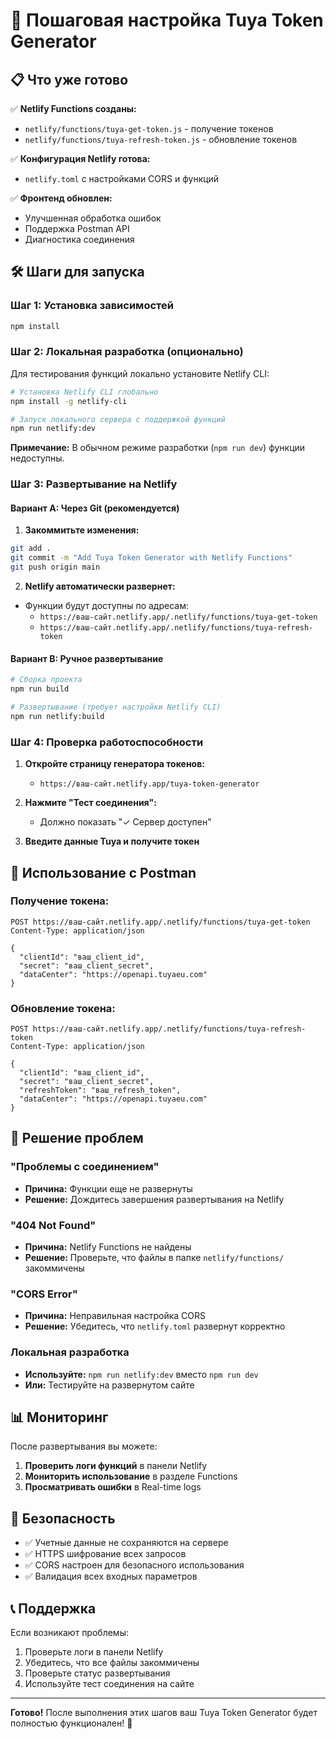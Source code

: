 # 🚀 Пошаговая настройка Tuya Token Generator

## 📋 Что уже готово

✅ **Netlify Functions созданы:**
- `netlify/functions/tuya-get-token.js` - получение токенов
- `netlify/functions/tuya-refresh-token.js` - обновление токенов

✅ **Конфигурация Netlify готова:**
- `netlify.toml` с настройками CORS и функций

✅ **Фронтенд обновлен:**
- Улучшенная обработка ошибок
- Поддержка Postman API
- Диагностика соединения

## 🛠️ Шаги для запуска

### Шаг 1: Установка зависимостей
```bash
npm install
```

### Шаг 2: Локальная разработка (опционально)

Для тестирования функций локально установите Netlify CLI:

```bash
# Установка Netlify CLI глобально
npm install -g netlify-cli

# Запуск локального сервера с поддержкой функций
npm run netlify:dev
```

**Примечание:** В обычном режиме разработки (`npm run dev`) функции недоступны.

### Шаг 3: Развертывание на Netlify

#### Вариант A: Через Git (рекомендуется)

1. **Закоммитьте изменения:**
```bash
git add .
git commit -m "Add Tuya Token Generator with Netlify Functions"
git push origin main
```

2. **Netlify автоматически развернет:**
- Функции будут доступны по адресам:
  - `https://ваш-сайт.netlify.app/.netlify/functions/tuya-get-token`
  - `https://ваш-сайт.netlify.app/.netlify/functions/tuya-refresh-token`

#### Вариант B: Ручное развертывание

```bash
# Сборка проекта
npm run build

# Развертывание (требует настройки Netlify CLI)
npm run netlify:build
```

### Шаг 4: Проверка работоспособности

1. **Откройте страницу генератора токенов:**
   - `https://ваш-сайт.netlify.app/tuya-token-generator`

2. **Нажмите "Тест соединения":**
   - Должно показать "✓ Сервер доступен"

3. **Введите данные Tuya и получите токен**

## 🔧 Использование с Postman

### Получение токена:
```
POST https://ваш-сайт.netlify.app/.netlify/functions/tuya-get-token
Content-Type: application/json

{
  "clientId": "ваш_client_id",
  "secret": "ваш_client_secret",
  "dataCenter": "https://openapi.tuyaeu.com"
}
```

### Обновление токена:
```
POST https://ваш-сайт.netlify.app/.netlify/functions/tuya-refresh-token
Content-Type: application/json

{
  "clientId": "ваш_client_id",
  "secret": "ваш_client_secret",
  "refreshToken": "ваш_refresh_token",
  "dataCenter": "https://openapi.tuyaeu.com"
}
```

## 🐛 Решение проблем

### "Проблемы с соединением"
- **Причина:** Функции еще не развернуты
- **Решение:** Дождитесь завершения развертывания на Netlify

### "404 Not Found"
- **Причина:** Netlify Functions не найдены
- **Решение:** Проверьте, что файлы в папке `netlify/functions/` закоммичены

### "CORS Error"
- **Причина:** Неправильная настройка CORS
- **Решение:** Убедитесь, что `netlify.toml` развернут корректно

### Локальная разработка
- **Используйте:** `npm run netlify:dev` вместо `npm run dev`
- **Или:** Тестируйте на развернутом сайте

## 📊 Мониторинг

После развертывания вы можете:

1. **Проверить логи функций** в панели Netlify
2. **Мониторить использование** в разделе Functions
3. **Просматривать ошибки** в Real-time logs

## 🔐 Безопасность

- ✅ Учетные данные не сохраняются на сервере
- ✅ HTTPS шифрование всех запросов
- ✅ CORS настроен для безопасного использования
- ✅ Валидация всех входных параметров

## 📞 Поддержка

Если возникают проблемы:
1. Проверьте логи в панели Netlify
2. Убедитесь, что все файлы закоммичены
3. Проверьте статус развертывания
4. Используйте тест соединения на сайте

---

**Готово!** После выполнения этих шагов ваш Tuya Token Generator будет полностью функционален! 🎉